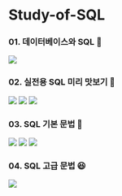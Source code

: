 # Study-of-SQL

### 01. 데이터베이스와 SQL 🧐  
<a href="https://velog.io/@kimminseo9/SQL-01-1-%EB%8D%B0%EC%9D%B4%ED%84%B0%EB%B2%A0%EC%9D%B4%EC%8A%A4-%EC%95%8C%EC%95%84%EB%B3%B4%EA%B8%B0"><img src="https://img.shields.io/badge/01. 데이터베이스 알아보기-0085CA?style=flat-square&logo=velog&logoColor=white"/></a>

### 02. 실전용 SQL 미리 맛보기 🙂
<a href="https://velog.io/@kimminseo9/SQL-02-1-%EB%8D%B0%EC%9D%B4%ED%84%B0%EB%B2%A0%EC%9D%B4%EC%8A%A4-%EB%AA%A8%EB%8D%B8%EB%A7%81"><img src="https://img.shields.io/badge/01. 데이터베이스 모델링-0085CA?style=flat-square&logo=velog&logoColor=white"/></a>
<a href="https://velog.io/@kimminseo9/SQL-02-2-%EB%8D%B0%EC%9D%B4%ED%84%B0%EB%B2%A0%EC%9D%B4%EC%8A%A4-%EC%8B%9C%EC%9E%91%EB%B6%80%ED%84%B0-%EB%81%9D%EA%B9%8C%EC%A7%80"><img src="https://img.shields.io/badge/02. 데이터베이스 시작부터 끝까지-0085CA?style=flat-square&logo=velog&logoColor=white"/></a>
<a href="https://velog.io/@kimminseo9/SQL-02-3-%EB%8D%B0%EC%9D%B4%ED%84%B0%EB%B2%A0%EC%9D%B4%EC%8A%A4-%EA%B0%9C%EC%B2%B4"><img src="https://img.shields.io/badge/03. 데이터베이스 개체-0085CA?style=flat-square&logo=velog&logoColor=white"/></a>    
    
### 03. SQL 기본 문법 🥸
<a href="https://velog.io/@kimminseo9/SQL-03-1-SELECT-FROM-WHERE"><img src="https://img.shields.io/badge/01. SELECT ~ FROM ~ WHERE-0085CA?style=flat-square&logo=velog&logoColor=white"/></a> 
<a href="https://velog.io/@kimminseo9/SQL-03-2-%EC%A2%80-%EB%8D%94-%EA%B9%8A%EA%B2%8C-%EC%95%8C%EC%95%84%EB%B3%B4%EB%8A%94-SELECT-%EB%AC%B8"><img src="https://img.shields.io/badge/02. 좀 더 깊게 알아보는 SELECT 문-0085CA?style=flat-square&logo=velog&logoColor=white"/></a> 
<a href="https://velog.io/@kimminseo9/SQL-03-3-%EB%8D%B0%EC%9D%B4%ED%84%B0-%EB%B3%80%EA%B2%BD%EC%9D%84-%EC%9C%84%ED%95%9C-SQL-%EB%AC%B8"><img src="https://img.shields.io/badge/03. 데이터 변경을 위한 SQL 문-0085CA?style=flat-square&logo=velog&logoColor=white"/></a> 
    
### 04. SQL 고급 문법 😆
<a href="https://velog.io/@kimminseo9/SQL-04-1-MySQL%EC%9D%98-%EB%8D%B0%EC%9D%B4%ED%84%B0-%ED%98%95%EC%8B%9D"><img src="https://img.shields.io/badge/01. MySQL의 데이터 형식-0085CA?style=flat-square&logo=velog&logoColor=white"/></a> 
